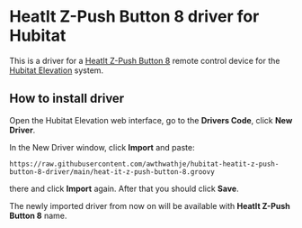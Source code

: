 # HeatIt Z-Push Button 8 driver for Hubitat

This is a driver for a [HeatIt Z-Push Button 8](https://products.z-wavealliance.org/products/3595) remote control device for the [Hubitat Elevation](https://hubitat.com) system.

How to install driver
--
Open the Hubitat Elevation web interface, go to the **Drivers Code**, click **New Driver**.

In the New Driver window, click **Import** and paste:

`https://raw.githubusercontent.com/awthwathje/hubitat-heatit-z-push-button-8-driver/main/heat-it-z-push-button-8.groovy`

there and click **Import** again. After that you should click **Save**.

The newly imported driver from now on will be available with **HeatIt Z-Push Button 8** name.